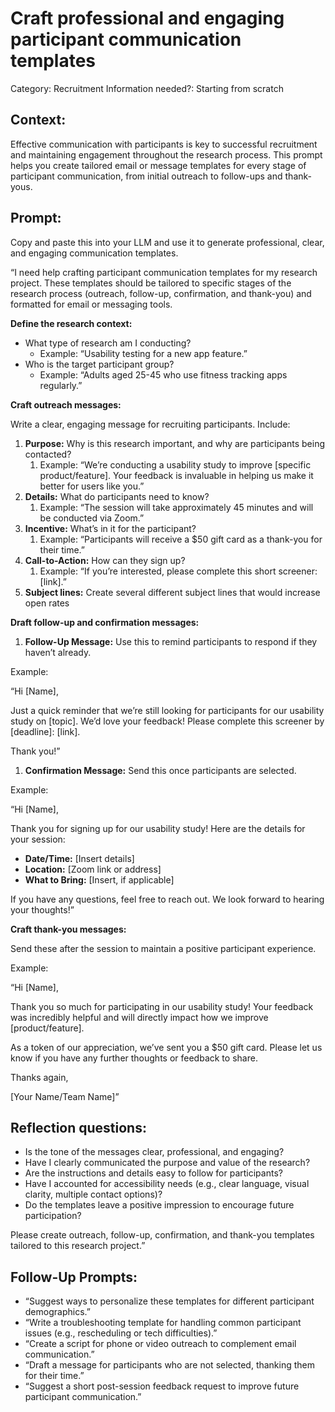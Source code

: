 # Craft professional and engaging participant communication templates

Category: Recruitment
Information needed?: Starting from scratch

## **Context:**

Effective communication with participants is key to successful recruitment and maintaining engagement throughout the research process. This prompt helps you create tailored email or message templates for every stage of participant communication, from initial outreach to follow-ups and thank-yous.

## **Prompt:**

Copy and paste this into your LLM and use it to generate professional, clear, and engaging communication templates.

“I need help crafting participant communication templates for my research project. These templates should be tailored to specific stages of the research process (outreach, follow-up, confirmation, and thank-you) and formatted for email or messaging tools.

**Define the research context:**

- What type of research am I conducting?
    - Example: “Usability testing for a new app feature.”
- Who is the target participant group?
    - Example: “Adults aged 25-45 who use fitness tracking apps regularly.”

**Craft outreach messages:**

Write a clear, engaging message for recruiting participants. Include:

1. **Purpose:** Why is this research important, and why are participants being contacted?
    1. Example: “We’re conducting a usability study to improve [specific product/feature]. Your feedback is invaluable in helping us make it better for users like you.”
2. **Details:** What do participants need to know?
    1. Example: “The session will take approximately 45 minutes and will be conducted via Zoom.”
3. **Incentive:** What’s in it for the participant?
    1. Example: “Participants will receive a $50 gift card as a thank-you for their time.”
4. **Call-to-Action:** How can they sign up?
    1. Example: “If you’re interested, please complete this short screener: [link].”
5. **Subject lines:** Create several different subject lines that would increase open rates

**Draft follow-up and confirmation messages:**

1. **Follow-Up Message:** Use this to remind participants to respond if they haven’t already.

Example:

“Hi [Name],

Just a quick reminder that we’re still looking for participants for our usability study on [topic]. We’d love your feedback! Please complete this screener by [deadline]: [link].

Thank you!”

1. **Confirmation Message:** Send this once participants are selected.

Example:

“Hi [Name],

Thank you for signing up for our usability study! Here are the details for your session:

- **Date/Time:** [Insert details]
- **Location:** [Zoom link or address]
- **What to Bring:** [Insert, if applicable]

If you have any questions, feel free to reach out. We look forward to hearing your thoughts!”

**Craft thank-you messages:**

Send these after the session to maintain a positive participant experience.

Example:

“Hi [Name],

Thank you so much for participating in our usability study! Your feedback was incredibly helpful and will directly impact how we improve [product/feature].

As a token of our appreciation, we’ve sent you a $50 gift card. Please let us know if you have any further thoughts or feedback to share.

Thanks again,

[Your Name/Team Name]”

## Reflection questions:

- Is the tone of the messages clear, professional, and engaging?
- Have I clearly communicated the purpose and value of the research?
- Are the instructions and details easy to follow for participants?
- Have I accounted for accessibility needs (e.g., clear language, visual clarity, multiple contact options)?
- Do the templates leave a positive impression to encourage future participation?

Please create outreach, follow-up, confirmation, and thank-you templates tailored to this research project.”

## **Follow-Up Prompts:**

- “Suggest ways to personalize these templates for different participant demographics.”
- “Write a troubleshooting template for handling common participant issues (e.g., rescheduling or tech difficulties).”
- “Create a script for phone or video outreach to complement email communication.”
- “Draft a message for participants who are not selected, thanking them for their time.”
- “Suggest a short post-session feedback request to improve future participant communication.”
